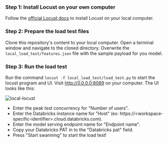### Step 1: Install Locust on your own computer

Follow the [official Locust docs](https://docs.locust.io/en/stable/installation.html) to install Locust on your local computer.

### Step 2: Prepare the load test files

Clone this repository's content to your local computer. Open a terminal window and navigate to the cloned directory. Overwrite the `local_load_test/features.json` file with the sample payload for you model.

### Step 3: Run the load test

Run the command `locust -f local_load_test/load_test.py` to start the locust program and UI. Visit http://0.0.0.0:8089 on your computer. The UI looks like this:

![local-locust](https://user-images.githubusercontent.com/93339895/228625852-367a57d1-c355-4ae3-8c40-107eed302764.png)

- Enter the peak test concurrency for "Number of users". 
- Enter the Databricks instance name for "Host" (ex: https://\<workspace-specific-identifier\>.cloud.databricks.com). 
- Enter the model serving endpoint name for "Endpoint name". 
- Copy your Databricks PAT in to the "Databricks pat" field. 
- Press "Start swarming" to start the load test!
